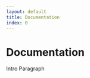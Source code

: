 ```yaml
---
layout: default
title: Documentation 
index: 0
---
```


Documentation
=============

Intro Paragraph

